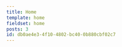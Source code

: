 ```yaml
---
title: Home
template: home
fieldset: home
posts: 3
id: db0ae4e3-4f10-4802-bc40-0b880cbf02c7
---
```

